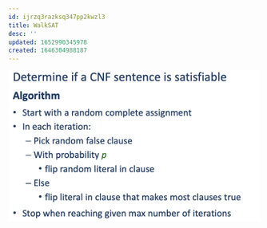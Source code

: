 ```yaml
---
id: ijrzq3razksq347pp2kwzl3
title: WalkSAT
desc: ''
updated: 1652990345978
created: 1646304988187
---
```

![](./assets/images/2022-03-03-11-56-43.png)
